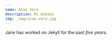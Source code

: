 ```yaml
---
name: Aloe Vera
description: Mi mimimi
img: _img/aloe-vera.jpg
---
```


Jane has worked on Jekyll for the past *five years*.
